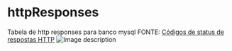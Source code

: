 # httpResponses
Tabela de http responses para banco mysql
FONTE: [Códigos de status de respostas HTTP](https://developer.mozilla.org/pt-BR/docs/Web/HTTP/Status)
![Image description](link-to-image)
